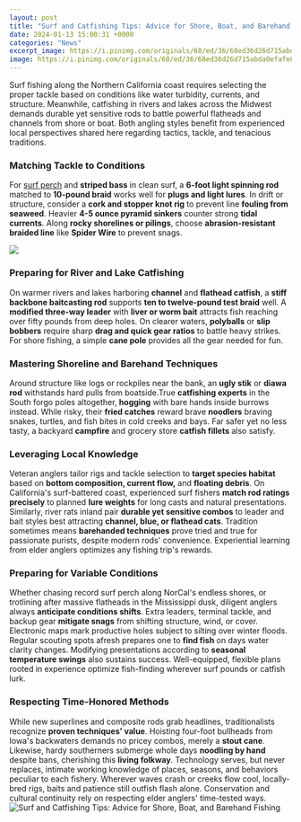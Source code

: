 ```yaml
---
layout: post
title: "Surf and Catfishing Tips: Advice for Shore, Boat, and Barehand Fishing"
date: 2024-01-13 15:00:31 +0000
categories: "News"
excerpt_image: https://i.pinimg.com/originals/68/ed/36/68ed36d26d715abda0efafe864145d0d.jpg
image: https://i.pinimg.com/originals/68/ed/36/68ed36d26d715abda0efafe864145d0d.jpg
---
```


Surf fishing along the Northern California coast requires selecting the proper tackle based on conditions like water turbidity, currents, and structure. Meanwhile, catfishing in rivers and lakes across the Midwest demands durable yet sensitive rods to battle powerful flatheads and channels from shore or boat. Both angling styles benefit from experienced local perspectives shared here regarding tactics, tackle, and tenacious traditions.
### Matching Tackle to Conditions 
For [surf perch](https://store.fi.io.vn/womens-cow-farmer-i-love-farm-things-i-do-in-my-spare-time-funny-v-neck-t-shirt/women&) and **striped bass** in clean surf, a **6-foot light spinning rod** matched to **10-pound braid** works well for **plugs and light lures**. In drift or structure, consider a **cork and stopper knot rig** to prevent line **fouling from seaweed**. Heavier **4-5 ounce pyramid sinkers** counter strong **tidal currents**. Along **rocky shorelines or pilings**, choose **abrasion-resistant braided line** like **Spider Wire** to prevent snags. 

![](https://i2.wp.com/www.catfishedge.com/wp-content/uploads/2014/11/Santee-Cooper-Rig-For-Catfish-Cover.jpg)
### Preparing for River and Lake Catfishing
On warmer rivers and lakes harboring **channel** and **flathead catfish**, a **stiff backbone baitcasting rod** supports **ten to twelve-pound test braid** well. A **modified three-way leader** with **liver or worm bait** attracts fish reaching over fifty pounds from deep holes. On clearer waters, **polyballs** or **slip bobbers** require sharp **drag and quick gear ratios** to battle heavy strikes. For shore fishing, a simple **cane pole** provides all the gear needed for fun.  
### Mastering Shoreline and Barehand Techniques
Around structure like logs or rockpiles near the bank, an **ugly stik** or **diawa rod** withstands hard pulls from boatside.True **catfishing experts** in the South forgo poles altogether, **hogging** with bare hands inside burrows instead. While risky, their **fried catches** reward brave **noodlers** braving snakes, turtles, and fish bites in cold creeks and bays. Far safer yet no less tasty, a backyard **campfire** and grocery store **catfish fillets** also satisfy.
### Leveraging Local Knowledge 
Veteran anglers tailor rigs and tackle selection to **target species habitat** based on **bottom composition, current flow,** and **floating debris**. On California's surf-battered coast, experienced surf fishers **match rod ratings precisely** to planned **lure weights** for long casts and natural presentations. Similarly, river rats inland pair **durable yet sensitive combos** to leader and bait styles best attracting **channel, blue, or flathead cats**. Tradition sometimes means **barehanded techniques** prove tried and true for passionate purists, despite modern rods' convenience. Experiential learning from elder anglers optimizes any fishing trip's rewards.
### Preparing for Variable Conditions
Whether chasing record surf perch along NorCal's endless shores, or trotlining after massive flatheads in the Mississippi dusk, diligent anglers always **anticipate conditions shifts**. Extra leaders, terminal tackle, and backup gear **mitigate snags** from shifting structure, wind, or cover. Electronic maps mark productive holes subject to silting over winter floods. Regular scouting spots afresh prepares one to **find fish** on days water clarity changes. Modifying presentations according to **seasonal temperature swings** also sustains success. Well-equipped, flexible plans rooted in experience optimize fish-finding wherever surf pounds or catfish lurk.
### Respecting Time-Honored Methods  
While new superlines and composite rods grab headlines, traditionalists recognize **proven techniques' value**. Hoisting four-foot bullheads from Iowa's backwaters demands no pricey combos, merely a **stout cane**. Likewise, hardy southerners submerge whole days **noodling by hand** despite bans, cherishing this **living folkway**. Technology serves, but never replaces, intimate working knowledge of places, seasons, and behaviors peculiar to each fishery. Wherever waves crash or creeks flow cool, locally-bred rigs, baits and patience still outfish flash alone. Conservation and cultural continuity rely on respecting elder anglers' time-tested ways.
![Surf and Catfishing Tips: Advice for Shore, Boat, and Barehand Fishing](https://i.pinimg.com/originals/68/ed/36/68ed36d26d715abda0efafe864145d0d.jpg)